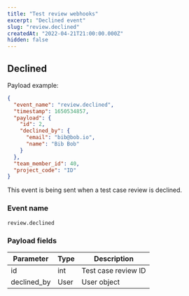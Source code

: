 ```yaml
---
title: "Test review webhooks"
excerpt: "Declined event"
slug: "review.declined"
createdAt: "2022-04-21T21:00:00.000Z"
hidden: false
---
```


## Declined

Payload example:

```json
{
  "event_name": "review.declined",
  "timestamp": 1650534857,
  "payload": {
    "id": 2,
    "declined_by": {
      "email": "bib@bob.io",
      "name": "Bib Bob"
    }
  },
  "team_member_id": 40,
  "project_code": "ID"
}
```

This event is being sent when a test case review is declined.

### Event name

`review.declined`

### Payload fields

| Parameter   | Type | Description         |
|-------------|------|---------------------|
| id          | int  | Test case review ID |
| declined_by | User | User object         |
